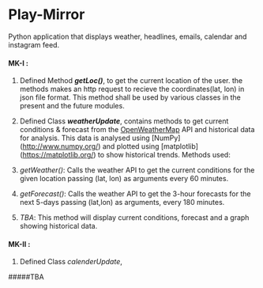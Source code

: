 # Play-Mirror
Python application that displays weather, headlines, emails, calendar and instagram feed. 

#### MK-I : 
1. Defined Method ***getLoc()***, to get the current location of the user. the methods makes an http request to recieve the coordinates(lat, lon) in json file format. This method shall be used by various classes in the present and the future modules.

2. Defined Class ***weatherUpdate***, contains methods to get current conditions & forecast from the [OpenWeatherMap](https://openweathermap.org/api) API and historical data for analysis. This data is analysed using [NumPy] (http://www.numpy.org/) and plotted using [matplotlib] (https://matplotlib.org/) to show historical trends.
Methods used:
1. *getWeather()*: Calls the weather API to get the current conditions for the given location passing (lat, lon) as arguments every 60 minutes.
2. *getForecast()*: Calls the weather API to get the 3-hour forecasts for the next 5-days passing (lat,lon) as arguments, every 180 minutes.
3. *TBA*: This method will display current conditions, forecast and a graph showing historical data.

#### MK-II : 
1. Defined Class *calenderUpdate*, 



#####TBA
